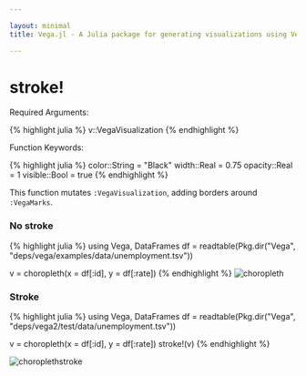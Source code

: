 ```yaml
---

layout: minimal
title: Vega.jl - A Julia package for generating visualizations using Vega

---
```


# stroke!

Required Arguments:

{% highlight julia %}
v::VegaVisualization
{% endhighlight %}

Function Keywords:

{% highlight julia %}
color::String = "Black"
width::Real = 0.75
opacity::Real = 1
visible::Bool = true
{% endhighlight %}

This function mutates `:VegaVisualization`, adding borders around `:VegaMarks`.

### No stroke
{% highlight julia %}
using Vega, DataFrames
df = readtable(Pkg.dir("Vega", "deps/vega/examples/data/unemployment.tsv"))

v = choropleth(x = df[:id], y = df[:rate])
{% endhighlight %}
<img src ="http://johnmyleswhite.github.io/Vega.jl/images/choropleth.png" alt = "choropleth">

### Stroke

{% highlight julia %}
using Vega, DataFrames
df = readtable(Pkg.dir("Vega", "deps/vega2/test/data/unemployment.tsv"))

v = choropleth(x = df[:id], y = df[:rate])
stroke!(v)
{% endhighlight %}

<img src ="http://johnmyleswhite.github.io/Vega.jl/images/choroplethstroke.png" alt = "choroplethstroke">